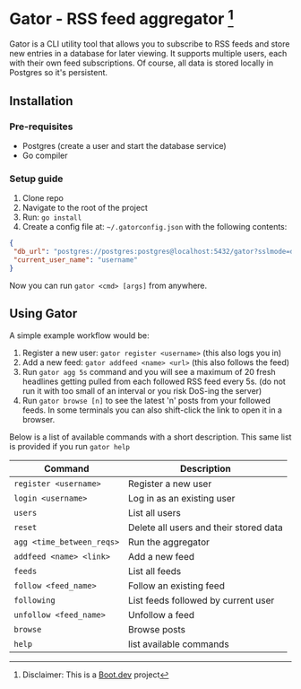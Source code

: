 # Gator - RSS feed aggregator [^1]

Gator is a CLI utility tool that allows you to subscribe to RSS feeds
and store new entries in a database for later viewing.
It supports multiple users, each with their own feed subscriptions.
Of course, all data is stored locally in Postgres so it's persistent.

## Installation

### Pre-requisites

- Postgres (create a user and start the database service)
- Go compiler

### Setup guide

1. Clone repo
2. Navigate to the root of the project
3. Run: `go install`
4. Create a config file at: `~/.gatorconfig.json` with the following contents:

```JSON
{
 "db_url": "postgres://postgres:postgres@localhost:5432/gator?sslmode=disable",
 "current_user_name": "username"
}
```

Now you can run `gator <cmd> [args]` from anywhere.

## Using Gator

A simple example workflow would be:

1. Register a new user: `gator register <username>` (this also logs you in)
2. Add a new feed: `gator addfeed <name> <url>` (this also follows the feed)
3. Run `gator agg 5s` command and you will see a maximum of 20 fresh headlines
getting pulled from each followed RSS feed every 5s.
(do not run it with too small of an interval or you risk DoS-ing the server)
4. Run `gator browse [n]` to see the latest 'n' posts from your followed feeds.
In some terminals you can also shift-click the link to open it in a browser.

Below is a list of available commands with a short description.
This same list is provided if you run `gator help`

| Command | Description |
|----------|-------------|
| `register <username>`    | Register a new user|
| `login <username>`      | Log in as an existing user|
| `users`       | List all users|
| `reset`       | Delete all users and their stored data|
| `agg <time_between_reqs>`        | Run the aggregator|
| `addfeed <name> <link>`    | Add a new feed|
| `feeds`       | List all feeds|
| `follow <feed_name>`     | Follow an existing feed|
| `following`   | List feeds followed by current user|
| `unfollow <feed_name>`   | Unfollow a feed|
| `browse`      | Browse posts|
| `help`        | list available commands|

[^1]: Disclaimer: This is a [Boot.dev](Boot.dev) project
